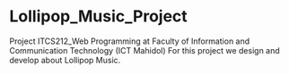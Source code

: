 # Lollipop_Music_Project
Project ITCS212_Web Programming at Faculty of Information and Communication Technology (ICT Mahidol) For this project we design and develop about Lollipop Music.

